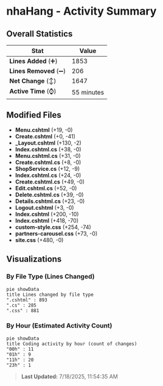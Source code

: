 # nhaHang - Activity Summary 

## Overall Statistics

| Stat                   | Value                                                             |
| ---------------------- | ----------------------------------------------------------------- |
| **Lines Added** (➕)   | 1853                                          |
| **Lines Removed** (➖) | 206                                        |
| **Net Change** (↕)    | 1647                |
| **Active Time** (⌚)   | 55 minutes |


## Modified Files
- **Menu.cshtml** (+19, -0)
- **Create.cshtml** (+0, -41)
- **_Layout.cshtml** (+130, -2)
- **Index.cshtml.cs** (+38, -0)
- **Menu.cshtml.cs** (+31, -0)
- **Create.cshtml.cs** (+8, -0)
- **ShopService.cs** (+12, -9)
- **Index.cshtml.cs** (+24, -0)
- **Create.cshtml.cs** (+49, -0)
- **Edit.cshtml.cs** (+52, -0)
- **Delete.cshtml.cs** (+39, -0)
- **Details.cshtml.cs** (+23, -0)
- **Logout.cshtml** (+3, -0)
- **Index.cshtml** (+200, -10)
- **Index.cshtml** (+418, -70)
- **custom-style.css** (+254, -74)
- **partners-carousel.css** (+73, -0)
- **site.css** (+480, -0)

## Visualizations

### By File Type (Lines Changed)

```mermaid
pie showData
title Lines changed by file type
".cshtml" : 893
".cs" : 285
".css" : 881
```

### By Hour (Estimated Activity Count)

```mermaid
pie showData
title Coding activity by hour (count of changes)
"00h" : 11
"01h" : 9
"11h" : 20
"23h" : 1
```


> **Last Updated:** 7/18/2025, 11:54:35 AM
